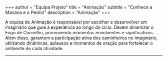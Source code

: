 +++
author = "Equipa Projeto"
title = "Animação"
subtitle = "Conhece a Mariana e o Pedro!"
description = "Animação"
+++

A equipa de Animação é responsável por escolher e desenvolver um imaginário que guie a experiência ao longo do ciclo. Devem dinamizar o Fogo de Conselho, promovendo momentos envolventes e significativos. Além disso, garantem a participação ativa dos caminheiros no imaginário, utilizando dinâmicas, aplausos e momentos de oração para fortalecer o ambiente de cada atividade.

---
<!--more-->

<!--{{< figure src="/img/equipa-projeto/veloza.jpg" height="300px" width="300px" class="wrap-left">}}
​​  
Olá a todos!!!
Sou a **Mariana Fernandes** do 67- Bairro da Encarnação! 
Sou escuteira desde os 6 anos e desde então gosto de dizer que vivo a vida fardada! 
Gosto de cantar, fazer os outros rir e estar lá sempre pronta para estender a mão! Não me metam uma viola á frente que eu não toco 😅, mas podem ter a certeza que vou saber a música para acompanhar! Sou uma tagarela, não me calo, adoro conversar e conhecer pessoas novas! 
Sou divertida e desastrada, tal como um Zippleback! Se houvesse um Zippleback cor-de-rosa era eu de certeza! (rosa é a minha personalidade ✨)
Não sei se é assim tão óbvio, mas eu sou a cabeça esquerda do dragão (por insistência do Pedro).
Podem esperar tudo de mim neste departamento que é uma  Animação!! 😜


---
{{< figure src="/img/equipa-projeto/joana.jpg" height="300px" width="300px" class="wrap-right" >}}
​  
Alô Caminheiros!!! 
O meu nome é **Pedro Neves** e sou escuteiro do 683 Telheiras! Entrei no movimento com 8 anos, mas saí com 9 e voltei com força aos 10. Desde então, usar um lenço ao pescoço faz parte de mim :)
Adoro uma boa comida, tocar guitarra e todo o tipo de humor! 
Posso ter uma personalidade meio Gronkel (comilão, bom ouvinte, ótimos conselhos e espectador do caos!) mas verdadeiramente sou mais como o Zippleback! Cheio de energia e pronto para armar confusão para fazer os outros rir! Na verdade, sou especificamente a cabeça direita (por insistência da Mariana)!
Se precisarem de melhorar o vosso dia, um conselho ou de alguém para falar avisem-me and 🎶I'll be there for you🎵 para vos trazer um pouco de animação!! 💃🎸😁


​  
​
